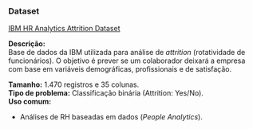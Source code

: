 ### Dataset
[IBM HR Analytics Attrition Dataset](https://www.kaggle.com/datasets/pavansubhasht/ibm-hr-analytics-attrition-dataset)

**Descrição:**  
Base de dados da IBM utilizada para análise de *attrition* (rotatividade de funcionários). O objetivo é prever se um colaborador deixará a empresa com base em variáveis demográficas, profissionais e de satisfação.

**Tamanho:** 1.470 registros e 35 colunas.  
**Tipo de problema:** Classificação binária (Attrition: Yes/No).  
**Uso comum:**  
- Análises de RH baseadas em dados (*People Analytics*). 
